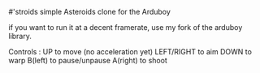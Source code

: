#'stroids
simple Asteroids clone for the Arduboy

if you want to run it at a decent framerate, use my fork of the arduboy library.

Controls : 
UP to move (no acceleration yet)
LEFT/RIGHT to aim
DOWN to warp
B(left) to pause/unpause
A(right) to shoot